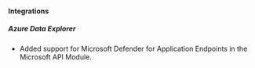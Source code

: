 
#### Integrations

##### Azure Data Explorer

- Added support for Microsoft Defender for Application Endpoints in the Microsoft API Module.
